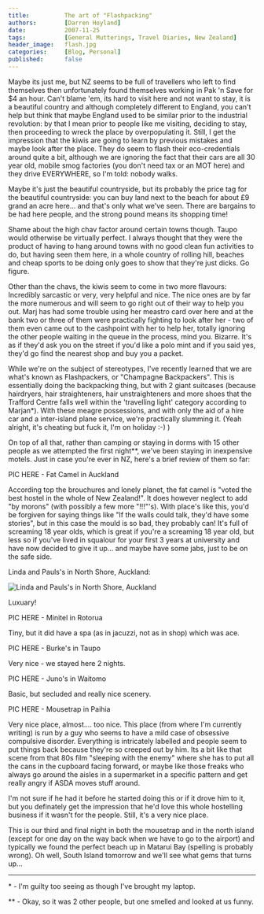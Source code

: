 ```yaml
---
title:          The art of "Flashpacking"
authors:        [Darren Hoyland]
date:           2007-11-25
tags:           [General Mutterings, Travel Diaries, New Zealand]
header_image:   flash.jpg
categories:     [Blog, Personal]
published:      false
---
```



Maybe its just me, but NZ seems to be full of travellers who left to find themselves then unfortunately found themselves working in Pak 'n Save for $4 an hour. Can't blame 'em, its hard to visit here and not want to stay, it is a beautiful country and although completely different to England, you can't help but think that maybe England used to be similar prior to the industrial revolution: by that I mean prior to people like me visiting, deciding to stay, then proceeding to wreck the place by overpopulating it. Still, I get the impression that the kiwis are going to learn by previous mistakes and maybe look after the place. They do seem to flash their eco-credentials around quite a bit, although we are ignoring the fact that their cars are all 30 year old, mobile smog factories (you don't need tax or an MOT here) and they drive EVERYWHERE, so I'm told: nobody walks.

Maybe it's just the beautiful countryside, but its probably the price tag for the beautiful countryside: you can buy land next to the beach for about £9 grand an acre here... and that's only what we've seen. There are bargains to be had here people, and the strong pound means its shopping time!

Shame about the high chav factor around certain towns though. Taupo would otherwise be virtually perfect. I always thought that they were the product of having to hang around towns with no good clean fun activities to do, but having seen them here, in a whole country of rolling hill, beaches and cheap sports to be doing only goes to show that they're just dicks. Go figure.

Other than the chavs, the kiwis seem to come in two more flavours: Incredibly sarcastic or very, very helpful and nice. The nice ones are by far the more numerous and will seem to go right out of their way to help you out. Marj has had some trouble using her meastro card over here and at the bank two or three of them were practically fighting to look after her - two of them even came out to the cashpoint with her to help her, totally ignoring the other people waiting in the queue in the process, mind you. Bizarre. It's as if they'd ask you on the street if you'd like a polo mint and if you said yes, they'd go find the nearest shop and buy you a packet.

While we're on the subject of stereotypes, I've recently learned that we are what's known as Flashpackers, or "Champagne Backpackers". This is essentially doing the backpacking thing, but with 2 giant suitcases (because hairdryers, hair straighteners, hair unstraighteners and more shoes that the Trafford Centre falls well within the 'travelling light' category according to Marjan*). With these meagre possessions, and with only the aid of a hire car and a inter-island plane service, we're practically slumming it. (Yeah alright, it's cheating but fuck it, I'm on holiday :-) )

On top of all that, rather than camping or staying in dorms with 15 other people as we attempted the first night**, we've been staying in inexpensive motels. Just in case you're ever in NZ, here's a brief review of them so far:

PIC HERE - Fat Camel in Auckland

According top the brouchures and lonely planet, the fat camel is "voted the best hostel in the whole of New Zealand!". It does however neglect to add "by morons" (with possibly a few more "!!!"'s). With place's like this, you'd be forgiven for saying things like "If the walls could talk, they'd have some stories", but in this case the mould is so bad, they probably can! It's full of screaming 18 year olds, which is great if you're a screaming 18 year old, but less so if you've lived in squalour for your first 3 years at university and have now decided to give it up... and maybe have some jabs, just to be on the safe side.

Linda and Pauls's in North Shore, Auckland:

![Linda and Pauls's in North Shore, Auckland](../media/Linda_and_Pauls.jpg "Linda and Pauls's in North Shore, Auckland")

Luxuary!

PIC HERE - Minitel in Rotorua

Tiny, but it did have a spa (as in jacuzzi, not as in shop) which was ace.

PIC HERE - Burke's in Taupo

Very nice - we stayed here 2 nights.

PIC HERE - Juno's in Waitomo

Basic, but secluded and really nice scenery.

PIC HERE - Mousetrap in Paihia

Very nice place, almost.... too nice. This place (from where I'm currently writing) is run by a guy who seems to have a mild case of obsessive compulsive disorder. Everything is intricately labelled and people seem to put things back because they're so creeped out by him. Its a bit like that scene from that 80s film "sleeping with the enemy" where she has to put all the cans in the cupboard facing forward, or maybe like those freaks who always go around the aisles in a supermarket in a specific pattern and get really angry if ASDA moves stuff around.

I'm not sure if he had it before he started doing this or if it drove him to it, but you definately get the impression that he'd love this whole hostelling business if it wasn't for the people. Still, it's a very nice place.

This is our third and final night in both the mousetrap and in the north island (except for one day on the way back when we have to go to the airport) and typically we found the perfect beach up in Matarui Bay (spelling is probably wrong). Oh well, South Island tomorrow and we'll see what gems that turns up...

---

\* - I'm guilty too seeing as though I've brought my laptop.

\** - Okay, so it was 2 other people, but one smelled and looked at us funny.

